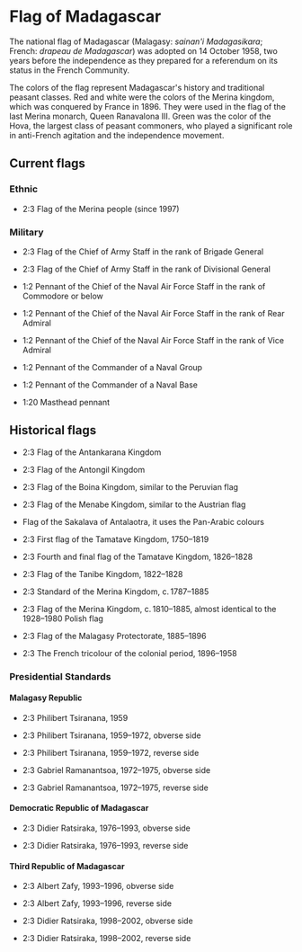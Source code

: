 # Flag of Madagascar

The national flag of Madagascar (Malagasy: *sainan'i Madagasikara*; French: *drapeau de Madagascar*) was adopted on 14 October 1958, two years before the independence as they prepared for a referendum on its status in the French Community.

The colors of the flag represent Madagascar's history and traditional peasant classes. Red and white were the colors of the Merina kingdom, which was conquered by France in 1896. They were used in the flag of the last Merina monarch, Queen Ranavalona III. Green was the color of the Hova, the largest class of peasant commoners, who played a significant role in anti-French agitation and the independence movement.

## Current flags

### Ethnic

- 2:3 Flag of the Merina people (since 1997)

### Military

- 2:3 Flag of the Chief of Army Staff in the rank of Brigade General

- 2:3 Flag of the Chief of Army Staff in the rank of Divisional General

- 1:2 Pennant of the Chief of the Naval Air Force Staff in the rank of Commodore or below

- 1:2 Pennant of the Chief of the Naval Air Force Staff in the rank of Rear Admiral

- 1:2 Pennant of the Chief of the Naval Air Force Staff in the rank of Vice Admiral

- 1:2 Pennant of the Commander of a Naval Group

- 1:2 Pennant of the Commander of a Naval Base

- 1:20 Masthead pennant

## Historical flags

- 2:3  Flag of the Antankarana Kingdom

- 2:3  Flag of the Antongil Kingdom

- 2:3  Flag of the Boina Kingdom, similar to the Peruvian flag

- 2:3  Flag of the Menabe Kingdom, similar to the Austrian flag

- Flag of the Sakalava of Antalaotra, it uses the Pan-Arabic colours

- 2:3  First flag of the Tamatave Kingdom, 1750–1819

- 2:3  Fourth and final flag of the Tamatave Kingdom, 1826–1828

- 2:3  Flag of the Tanibe Kingdom, 1822–1828

- 2:3  Standard of the Merina Kingdom, c. 1787–1885

- 2:3  Flag of the Merina Kingdom, c. 1810–1885, almost identical to the 1928–1980 Polish flag

- 2:3  Flag of the Malagasy Protectorate, 1885–1896

- 2:3  The French tricolour of the colonial period, 1896–1958

### Presidential Standards

#### Malagasy Republic

- 2:3  Philibert Tsiranana, 1959

- 2:3  Philibert Tsiranana, 1959–1972, obverse side

- 2:3  Philibert Tsiranana, 1959–1972, reverse side

- 2:3  Gabriel Ramanantsoa, 1972–1975, obverse side

- 2:3  Gabriel Ramanantsoa, 1972–1975, reverse side

#### Democratic Republic of Madagascar

- 2:3  Didier Ratsiraka, 1976–1993, obverse side

- 2:3  Didier Ratsiraka, 1976–1993, reverse side

#### Third Republic of Madagascar

- 2:3  Albert Zafy, 1993–1996, obverse side

- 2:3  Albert Zafy, 1993–1996, reverse side

- 2:3  Didier Ratsiraka, 1998–2002, obverse side

- 2:3  Didier Ratsiraka, 1998–2002, reverse side
